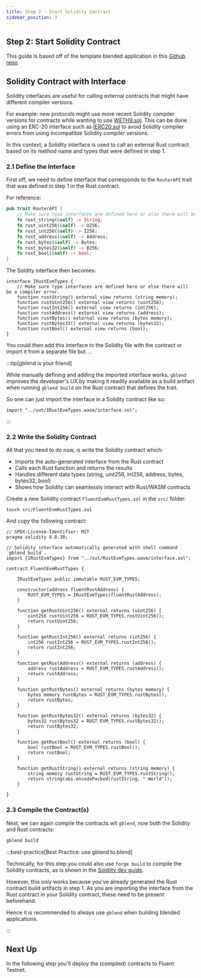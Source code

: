 ```yaml
---
title: Step 2 - Start Solidity Contract
sidebar_position: 3
---
```


Step 2: Start Solidity Contract
---

This guide is based off of the template blended application in this [Github repo](https://github.com/fluentlabs-xyz/blended-template-foundry-cli).


## Solidity Contract with Interface 

Solidity interfaces are useful for calling external contracts that might 
have different compiler versions. 

For example: new protocols might use more recent Solidity compiler versions for contracts while wanting to use [WETH9.sol](https://etherscan.io/address/0xc02aaa39b223fe8d0a0e5c4f27ead9083c756cc2#code). This can be done using an ERC-20 interface such as [IERC20.sol](https://github.com/openzeppelin/openzeppelin-contracts/blob/master/contracts/token/ERC20/IERC20.sol) to avoid Solidity compiler errors from using incompatible Solidity compiler versions. 

In this context, a Solidity interface is used to call an external Rust contract based on its method name and types that were defined in step 1.

### 2.1 Define the Interface

First off, we need to define interface that corresponds to the `RouterAPI` trait that was defined in step 1 in the Rust contract.

For reference:

```rust
pub trait RouterAPI {
    // Make sure type interfaces are defined here or else there will be a compiler error.
    fn rust_string(&self) -> String;
    fn rust_uint256(&self) -> U256;
    fn rust_int256(&self) -> I256;
    fn rust_address(&self) -> Address;
    fn rust_bytes(&self) -> Bytes;
    fn rust_bytes32(&self) -> B256;
    fn rust_bool(&self) -> bool;
}
```

The Soldity interface then becomes:

```solidity
interface IRustEvmTypes {
    // Make sure type interfaces are defined here or else there will be a compiler error.
    function rustString() external view returns (string memory);
    function rustUint256() external view returns (uint256);    
    function rustInt256() external view returns (int256);
    function rustAddress() external view returns (address);
    function rustBytes() external view returns (bytes memory);
    function rustBytes32() external view returns (bytes32);
    function rustBool() external view returns (bool);
}

```

You could then add this interface to the Solidity file with the contract or import it from a separate file but ...

:::tip[gblend is your friend]

While manually defining and adding the imported interface works, `gblend` improves the developer's UX by making it readily available as a build artifact when running `gblend build` on the Rust contract that defines the trait.

So one can just import the interface in a Solidity contract like so:

```solidity
import "../out/IRustEvmTypes.wasm/interface.sol";
```

:::

### 2.2 Write the Solidity Contract

All that you need to do now, is write the Solidity contract which:

- Imports the auto-generated interface from the Rust contract
- Calls each Rust function and returns the results
- Handles different data types (string, uint256, int256, address, bytes, bytes32, bool)
- Shows how Solidity can seamlessly interact with Rust/WASM contracts

Create a new Solidity contract `FluentEvmRustTypes.sol` in the `src/` folder:

```shell
touch src/FluentEvmRustTypes.sol
```

And copy the following contract:

```solidity
// SPDX-License-Identifier: MIT
pragma solidity 0.8.30;

// Solidity interface automatically generated with shell command `gblend build`.
import {IRustEvmTypes} from "../out/RustEvmTypes.wasm/interface.sol";

contract FluentEvmRustTypes {
    
    IRustEvmTypes public immutable RUST_EVM_TYPES;

    constructor(address fluentRustAddress) {
        RUST_EVM_TYPES = IRustEvmTypes(fluentRustAddress);
    }

    function getRustUint256() external returns (uint256) {
        uint256 rustUint256 = RUST_EVM_TYPES.rustUint256();
        return rustUint256;
    }

    function getRustInt256() external returns (int256) {
        int256 rustInt256 = RUST_EVM_TYPES.rustInt256();
        return rustInt256;
    }

    function getRustAddress() external returns (address) {
        address rustAddress = RUST_EVM_TYPES.rustAddress();
        return rustAddress;
    }

    function getRustBytes() external returns (bytes memory) {
        bytes memory rustBytes = RUST_EVM_TYPES.rustBytes();
        return rustBytes;
    }

    function getRustBytes32() external returns (bytes32) {
        bytes32 rustBytes32 = RUST_EVM_TYPES.rustBytes32();
        return rustBytes32;
    }   

    function getRustBool() external returns (bool) {
        bool rustBool = RUST_EVM_TYPES.rustBool();
        return rustBool;
    }

    function getRustString() external returns (string memory) {
        string memory rustString = RUST_EVM_TYPES.rustString();
        return string(abi.encodePacked(rustString, " World"));
    }

}
```

### 2.3 Compile the Contract(s)

Next, we can again compile the contracts wit `gblend`, now both the Solidity and Rust contracts:

```bash
gblend build
```

:::best-practice[Best Practice: use gblend to blend]

Technically, for this step you could also use `forge build` to compile the Solidity contracts, as is shown in the [Soldiity dev guide](../smart-contracts/solidity.mdx).

However, this only works because you've already generated the Rust contract build artifacts in step 1. As you are importing the interface from the Rust contract in your Solidity contract, these need to be present beforehand.

Hence it is recommended to always use `gblend` when building blended applications.

:::

## Next Up

In the following step you'll deploy the (compiled) contracts to Fluent Testnet.
